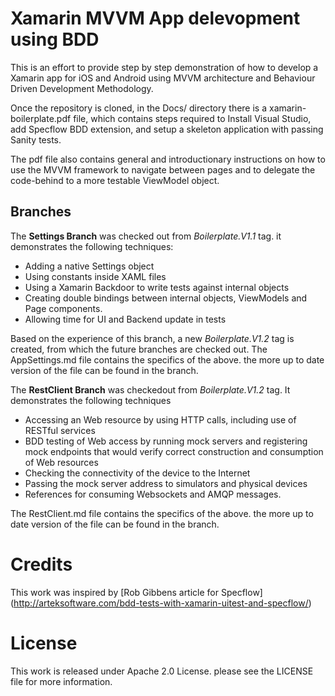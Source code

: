 
# Xamarin MVVM App delevopment using BDD

This is an effort to provide step by step demonstration of how to develop a Xamarin app for iOS and Android using MVVM architecture and Behaviour Driven Development Methodology. 

Once the repository is cloned, in the Docs/ directory there is a xamarin-boilerplate.pdf file, which contains steps required to Install Visual Studio, add Specflow BDD extension, and setup a skeleton application with passing Sanity tests.

The pdf file also contains general and introductionary instructions on how to use the MVVM framework to navigate between pages and to delegate the code-behind to a more testable ViewModel object.

## Branches

The **Settings Branch** was checked out from _Boilerplate.V1.1_ tag. it demonstrates the following techniques:

* Adding a native Settings object
* Using constants inside XAML files
* Using a Xamarin Backdoor to write tests against internal objects 
* Creating double bindings between internal objects, ViewModels and Page components.
* Allowing time for UI and Backend update in tests

Based on the experience of this branch, a new _Boilerplate.V1.2_ tag is created, from which the future branches are checked out.
The AppSettings.md file contains the specifics of the above. the more up to date version of the file can be found in the branch.

The **RestClient Branch** was checkedout from _Boilerplate.V1.2_ tag. It demonstrates the following techniques

* Accessing an Web resource by using HTTP calls, including use of RESTful services
* BDD testing of Web access by running mock servers and registering mock endpoints that would verify correct construction and consumption of Web resources
* Checking the connectivity of the device to the Internet
* Passing the mock server address to simulators and physical devices
* References for consuming Websockets and AMQP messages.

The RestClient.md file contains the specifics of the above. the more up to date version of the file can be found in the branch.


# Credits

This work was inspired by [Rob Gibbens article for Specflow] (http://arteksoftware.com/bdd-tests-with-xamarin-uitest-and-specflow/)
# License
This work is released under Apache 2.0 License. please see the LICENSE file for more information.

